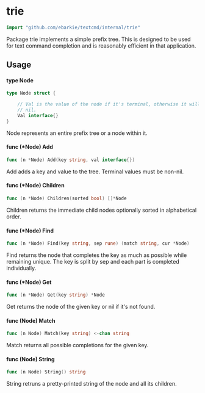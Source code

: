 # trie

```go
import "github.com/ebarkie/textcmd/internal/trie"
```

Package trie implements a simple prefix tree. This is designed to be used for
text command completion and is reasonably efficient in that application.

## Usage

#### type Node

```go
type Node struct {

	// Val is the value of the node if it's terminal, otherwise it will be
	// nil.
	Val interface{}
}
```

Node represents an entire prefix tree or a node within it.

#### func (*Node) Add

```go
func (n *Node) Add(key string, val interface{})
```
Add adds a key and value to the tree. Terminal values must be non-nil.

#### func (*Node) Children

```go
func (n *Node) Children(sorted bool) []*Node
```
Children returns the immediate child nodes optionally sorted in alphabetical
order.

#### func (*Node) Find

```go
func (n *Node) Find(key string, sep rune) (match string, cur *Node)
```
Find returns the node that completes the key as much as possible while remaining
unique. The key is split by sep and each part is completed individually.

#### func (*Node) Get

```go
func (n *Node) Get(key string) *Node
```
Get returns the node of the given key or nil if it's not found.

#### func (Node) Match

```go
func (n Node) Match(key string) <-chan string
```
Match returns all possible completions for the given key.

#### func (Node) String

```go
func (n Node) String() string
```
String retruns a pretty-printed string of the node and all its children.
